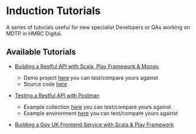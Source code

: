 # Induction Tutorials
A series of tutorials useful for new specialist Developers or QAs working on MDTP in HMRC Digital.

## Available Tutorials
* [Building a Restful API with Scala, Play Framework & Mongo](Building-A-RESTful-API-With-Scala-Play/README.md)
  * Demo project [here](https://mh-play-scala-api.herokuapp.com/) you can test/compare yours against
  * Source code [here](https://github.com/miranda-hawkes/play-scala-seed)

* [Testing a Restful API with Postman](Testing-A-RESTful-API-With-Postman/README.md)
  * Example collection [here](https://github.com/vivrichards600/induction-tutorials/blob/master/Testing-A-RESTful-API-With-Postman/examples/%20Testing%20a%20RESTful%20API%20with%20Postman.postman_collection.json) you can test/compare yours against
  * Example environment [here](https://github.com/vivrichards600/induction-tutorials/blob/master/Testing-A-RESTful-API-With-Postman/examples/local.postman_environment.json) you can test/compare yours against

* [Building a Gov UK Frontend Service with Scala & Play Framework](Building-A-GovUk-Frontend-Service/README.md)
